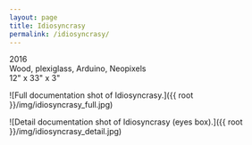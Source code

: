 ```yaml
---
layout: page
title: Idiosyncrasy
permalink: /idiosyncrasy/
---
```


2016  
Wood, plexiglass, Arduino, Neopixels  
12" x 33" x 3"  

![Full documentation shot of Idiosyncrasy.]({{ root }}/img/idiosyncrasy_full.jpg)

![Detail documentation shot of Idiosyncrasy (eyes box).]({{ root }}/img/idiosyncrasy_detail.jpg)